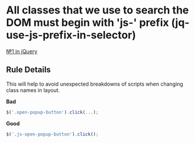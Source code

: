 # All classes that we use to search the DOM must begin with 'js-' prefix (jq-use-js-prefix-in-selector)

[№1 in jQuery](https://github.com/fullstack-development/front-end-best-practices/blob/master/JS/jQuery.md)

## Rule Details

This will help to avoid unexpected breakdowns of scripts when changing class names in layout.

**Bad**

```javascript
$('.open-popup-button').click(...);
```

**Good**

```javascript
$('.js-open-popup-button').click();
```
